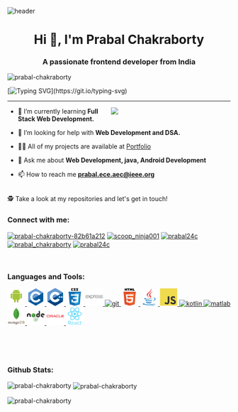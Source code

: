 ![header](https://user-images.githubusercontent.com/58959408/232639433-cb0aea21-66f0-4508-a771-85e2089c5a87.gif)
<h1 align="center">Hi 👋, I'm Prabal Chakraborty</h1>
<h3 align="center">A passionate frontend developer from India</h3>

<p align="left"> <img src="https://komarev.com/ghpvc/?username=prabal-chakraborty&label=Profile%20views&color=0e75b6&style=flat" alt="prabal-chakraborty" /> </p>
<p align="center">

[![Typing SVG](https://readme-typing-svg.demolab.com?font=Fira+Code&pause=700&width=1100&center=true&lines=Welcome+To+My+Github+Profile;FullStack+Web+Developer;B.Tech+in+Electronics+And+Communication+Engineering;At+Asansol+Engineering+College;Let's+Connect+To+Build+Future.)](https://git.io/typing-svg)

 </p>

<hr/>

<img align="right" width="270" src="https://octodex.github.com/images/daftpunktocat-thomas.gif">



- 🌱 I’m currently learning **Full Stack Web Development.**

- 🤝 I’m looking for help with **Web Development and DSA.**

- 👨‍💻 All of my projects are available at [Portfolio](https://prabal-chakraborty-portfolio.vercel.app/)

- 💬 Ask me about **Web Development, java, Android Development**

- 📫 How to reach me **prabal.ece.aec@ieee.org** 


<br>🕵 Take a look at my repositories and let's get in touch!<br>

<h3 align="left">Connect with me:</h3>
<p align="left">
<a href="https://linkedin.com/in/prabal-chakraborty-82b61a212" target="blank"><img align="center" src="https://raw.githubusercontent.com/rahuldkjain/github-profile-readme-generator/master/src/images/icons/Social/linked-in-alt.svg" alt="prabal-chakraborty-82b61a212" height="30" width="40" /></a>
<a href="https://instagram.com/scoop_ninja001" target="blank"><img align="center" src="https://raw.githubusercontent.com/rahuldkjain/github-profile-readme-generator/master/src/images/icons/Social/instagram.svg" alt="scoop_ninja001" height="30" width="40" /></a>
<a href="https://www.hackerrank.com/prabal24c" target="blank"><img align="center" src="https://raw.githubusercontent.com/rahuldkjain/github-profile-readme-generator/master/src/images/icons/Social/hackerrank.svg" alt="prabal24c" height="30" width="40" /></a>
<a href="https://www.leetcode.com/prabal_chakraborty" target="blank"><img align="center" src="https://raw.githubusercontent.com/rahuldkjain/github-profile-readme-generator/master/src/images/icons/Social/leet-code.svg" alt="prabal_chakraborty" height="30" width="40" /></a>
<a href="https://auth.geeksforgeeks.org/user/prabal24c" target="blank"><img align="center" src="https://raw.githubusercontent.com/rahuldkjain/github-profile-readme-generator/master/src/images/icons/Social/geeks-for-geeks.svg" alt="prabal24c" height="30" width="40" /></a>
</p>
<br>
<h3 align="left">Languages and Tools:</h3>
<p align="left"> <a href="https://developer.android.com" target="_blank" rel="noreferrer"> <img src="https://raw.githubusercontent.com/devicons/devicon/master/icons/android/android-original-wordmark.svg" alt="android" width="40" height="40"/> </a> <a href="https://www.cprogramming.com/" target="_blank" rel="noreferrer"> <img src="https://raw.githubusercontent.com/devicons/devicon/master/icons/c/c-original.svg" alt="c" width="40" height="40"/> </a> <a href="https://www.w3schools.com/cpp/" target="_blank" rel="noreferrer"> <img src="https://raw.githubusercontent.com/devicons/devicon/master/icons/cplusplus/cplusplus-original.svg" alt="cplusplus" width="40" height="40"/> </a> <a href="https://www.w3schools.com/css/" target="_blank" rel="noreferrer"> <img src="https://raw.githubusercontent.com/devicons/devicon/master/icons/css3/css3-original-wordmark.svg" alt="css3" width="40" height="40"/> </a> <a href="https://expressjs.com" target="_blank" rel="noreferrer"> <img src="https://raw.githubusercontent.com/devicons/devicon/master/icons/express/express-original-wordmark.svg" alt="express" width="40" height="40"/> </a> <a href="https://git-scm.com/" target="_blank" rel="noreferrer"> <img src="https://www.vectorlogo.zone/logos/git-scm/git-scm-icon.svg" alt="git" width="40" height="40"/> </a> <a href="https://www.w3.org/html/" target="_blank" rel="noreferrer"> <img src="https://raw.githubusercontent.com/devicons/devicon/master/icons/html5/html5-original-wordmark.svg" alt="html5" width="40" height="40"/> </a> <a href="https://www.java.com" target="_blank" rel="noreferrer"> <img src="https://raw.githubusercontent.com/devicons/devicon/master/icons/java/java-original.svg" alt="java" width="40" height="40"/> </a> <a href="https://developer.mozilla.org/en-US/docs/Web/JavaScript" target="_blank" rel="noreferrer"> <img src="https://raw.githubusercontent.com/devicons/devicon/master/icons/javascript/javascript-original.svg" alt="javascript" width="40" height="40"/> </a> <a href="https://kotlinlang.org" target="_blank" rel="noreferrer"> <img src="https://www.vectorlogo.zone/logos/kotlinlang/kotlinlang-icon.svg" alt="kotlin" width="40" height="40"/> </a> <a href="https://www.mathworks.com/" target="_blank" rel="noreferrer"> <img src="https://upload.wikimedia.org/wikipedia/commons/2/21/Matlab_Logo.png" alt="matlab" width="40" height="40"/> </a> <a href="https://www.mongodb.com/" target="_blank" rel="noreferrer"> <img src="https://raw.githubusercontent.com/devicons/devicon/master/icons/mongodb/mongodb-original-wordmark.svg" alt="mongodb" width="40" height="40"/> </a> <a href="https://nodejs.org" target="_blank" rel="noreferrer"> <img src="https://raw.githubusercontent.com/devicons/devicon/master/icons/nodejs/nodejs-original-wordmark.svg" alt="nodejs" width="40" height="40"/> </a> <a href="https://www.oracle.com/" target="_blank" rel="noreferrer"> <img src="https://raw.githubusercontent.com/devicons/devicon/master/icons/oracle/oracle-original.svg" alt="oracle" width="40" height="40"/> </a> <a href="https://reactjs.org/" target="_blank" rel="noreferrer"> <img src="https://raw.githubusercontent.com/devicons/devicon/master/icons/react/react-original-wordmark.svg" alt="react" width="40" height="40"/> </a> </p>


<br><br><br>

### Github Stats:
<p><img align="left" src="https://github-readme-stats.vercel.app/api/top-langs?username=prabal-chakraborty&show_icons=true&locale=en&layout=compact" alt="prabal-chakraborty" /></p>

<p>&nbsp;<img align="center" src="https://github-readme-stats.vercel.app/api?username=prabal-chakraborty&show_icons=true&locale=en" alt="prabal-chakraborty" /></p>

<p><img align="center" src="https://github-readme-streak-stats.herokuapp.com/?user=prabal-chakraborty&" alt="prabal-chakraborty" /></p>






